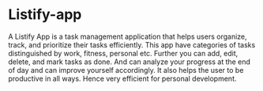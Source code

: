 # Listify-app
A Listify App is a task management application that helps users organize, track, and prioritize their tasks efficiently. This app have categories of tasks distinguished by work, fitness, personal etc. Further you can add, edit, delete, and mark tasks as done. And can analyze your progress at the end of day and can improve yourself accordingly. It also helps the user to be productive in all ways. Hence very efficient for personal development.
